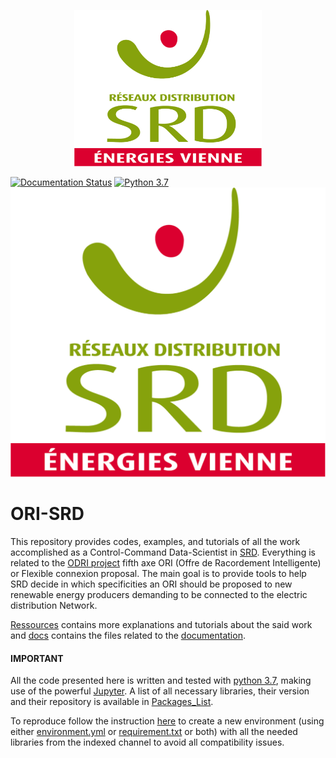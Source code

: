 
<p align="center">
    <img src=Ressources/Figures/SrdLogo.svg width="300" height="250">
</p>

[![Documentation Status](https://readthedocs.org/projects/ori-srd/badge/?version=stable)](https://ori-srd.readthedocs.io/en/stable/?badge=stable)
[![Python 3.7](https://img.shields.io/badge/python-3.7-blue.svg)](https://www.python.org/downloads/release/python-370/)
[![version103](Ressources/Figures/SrdLogo.svg)](https://www.python.org/downloads/release/python-370/)

# ORI-SRD

This repository provides codes, examples, and tutorials of all the work accomplished as a Control-Command Data-Scientist in [SRD](https://www.srd-energies.fr/). Everything is related to the  [ODRI project](https://www.s2e2.fr/projets/odri/) fifth axe ORI (Offre de Racordement Intelligente) or Flexible connexion proposal. The main goal is to provide tools to help SRD decide in which specificities an ORI should be proposed to new renewable energy producers demanding to be connected to the electric distribution Network. 

[Ressources](Ressources/) contains more explanations and tutorials about the said work and [docs](docs/) contains the files related to the [documentation](https://ori-srd.readthedocs.io/en/stable/).
</br>

#### IMPORTANT
All the code presented here is written and tested with [python 3.7](https://www.python.org/), making use of the powerful [Jupyter](https://jupyter.org/). A list of all necessary libraries, their version and their repository is available in [Packages_List](Packages_List.txt). 

To reproduce follow the instruction [here](https://stackoverflow.com/questions/48787250/set-up-virtualenv-using-a-requirements-txt-generated-by-conda) to create a new environment (using either [environment.yml](environment.yml) or [requirement.txt](requirements.txt) or both) with all the needed libraries from the indexed channel to avoid all compatibility issues.


